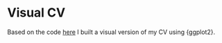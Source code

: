 # Visual CV

Based on the code [here](https://github.com/toebR/Own_R_Viz_Projects/tree/master/graphical_CV_template) I built a visual version of my CV using {ggplot2}.
